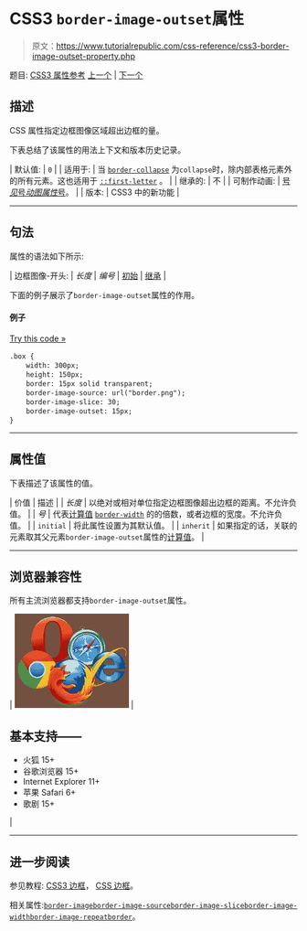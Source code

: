 # CSS3 `border-image-outset`属性

> 原文：<https://www.tutorialrepublic.com/css-reference/css3-border-image-outset-property.php>

题目: [CSS3 属性参考](css3-properties.php) [上一个](css3-border-image-property.php) | [下一个](css3-border-image-repeat-property.php)

## 描述

CSS 属性指定边框图像区域超出边框的量。

下表总结了该属性的用法上下文和版本历史记录。

| 默认值: | `0` |
| 适用于: | 当
[`border-collapse`](css-border-collapse-property.php) 为`collapse`时，除内部表格元素外的所有元素。这也适用于 [`::first-letter`](../css-tutorial/css-pseudo-elements.php#first-letter) 。 |
| 继承的: | 不 |
| 可制作动画: | [号*见*号*动图属性*号](css-animatable-properties.php)。 |
| 版本: | CSS3 中的新功能 |

* * *

## 句法

属性的语法如下所示:

| 边框图像-开头: | *长度* &#124; *编号* &#124; [初始](../definitions.php#initial) &#124; [继承](../definitions.php#inherit) |

下面的例子展示了`border-image-outset`属性的作用。

#### 例子

[Try this code »](../codelab.php?topic=css3&file=border-image-outset-property "Try this code using online Editor")

```
.box {
    width: 300px;
    height: 150px;
    border: 15px solid transparent;
    border-image-source: url("border.png");
    border-image-slice: 30;
    border-image-outset: 15px;
}
```

* * *

## 属性值

下表描述了该属性的值。

| 价值 | 描述 |
| *长度* | 以绝对或相对单位指定边框图像超出边框的距离。不允许负值。 |
| *号* | 代表[计算值](../definitions.php#computed-value) [`border-width`](css-border-width-property.php) 的的倍数，或者边框的宽度。不允许负值。 |
| `initial` | 将此属性设置为其默认值。 |
| `inherit` | 如果指定的话，关联的元素取其父元素`border-image-outset`属性的[计算值](../definitions.php#computed-value)。 |

* * *

## 浏览器兼容性

所有主流浏览器都支持`border-image-outset`属性。

| ![Browsers Icon](img/e9331123c77668c1832e541c2fca1002.png) | 

## 基本支持——

*   火狐 15+
*   谷歌浏览器 15+
*   Internet Explorer 11+
*   苹果 Safari 6+
*   歌剧 15+

 |

* * *

## 进一步阅读

参见教程: [CSS3 边框](../css-tutorial/css3-border.php)， [CSS 边框](../css-tutorial/css-border.php)。

相关属性:[`border-image`](css3-border-image-property.php)[`border-image-source`](css3-border-image-source-property.php)[`border-image-slice`](css3-border-image-slice-property.php)[`border-image-width`](css3-border-image-width-property.php)[`border-image-repeat`](css3-border-image-repeat-property.php)[`border`](css-border-property.php)。